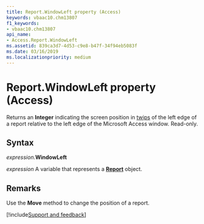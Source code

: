 ```yaml
---
title: Report.WindowLeft property (Access)
keywords: vbaac10.chm13807
f1_keywords:
- vbaac10.chm13807
api_name:
- Access.Report.WindowLeft
ms.assetid: 839ca3d7-4d53-c9e8-b47f-34f94eb5083f
ms.date: 03/16/2019
ms.localizationpriority: medium
---
```



# Report.WindowLeft property (Access)

Returns an **Integer** indicating the screen position in [twips](../language/glossary/vbe-glossary.md#twip) of the left edge of a report relative to the left edge of the Microsoft Access window. Read-only.


## Syntax

_expression_.**WindowLeft**

_expression_ A variable that represents a **[Report](Access.Report.md)** object.


## Remarks

Use the **Move** method to change the position of a report.




[!include[Support and feedback](~/includes/feedback-boilerplate.md)]